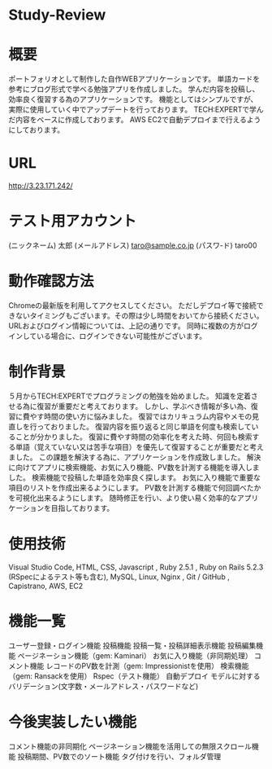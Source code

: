 # Study-Review
# 概要
ポートフォリオとして制作した自作WEBアプリケーションです。
単語カードを参考にブログ形式で学べる勉強アプリを作成しました。
学んだ内容を投稿し、効率良く復習する為のアプリケーションです。
機能としてはシンプルですが、実際に使用していく中でアップデートを行っております。
TECH:EXPERTで学んだ内容をベースに作成しております。
AWS EC2で自動デプロイまで行えるようにしております。

# URL
http://3.23.171.242/

# テスト用アカウント
(ニックネーム)    太郎
(メールアドレス)  taro@sample.co.jp
(パスワ-ド)      taro00

# 動作確認方法
Chromeの最新版を利用してアクセスしてください。
ただしデプロイ等で接続できないタイミングもございます。その際は少し時間をおいてから接続ください。
URLおよびログイン情報については、上記の通りです。
同時に複数の方がログインしている場合に、ログインできない可能性がございます。

# 制作背景
５月からTECH:EXPERTでプログラミングの勉強を始めました。
知識を定着させる為に復習が重要だと考えております。
しかし、学ぶべき情報が多い為、復習に費やす時間の使い方に悩みました。
復習ではカリキュラム内容やメモの見直しを行っておりました。
復習内容を振り返ると同じ単語を何度も検索していることが分かりました。
復習に費やす時間の効率化を考えた時、何回も検索する単語（覚えていない又は苦手な項目）を優先して復習することが重要だと考えました。
この課題を解決する為に、アプリケーションを作成致しました。
解決に向けてアプリに検索機能、お気に入り機能、PV数を計測する機能を導入しました。
検索機能で投稿した単語を効率良く探します。
お気に入り機能で重要な項目のリストを作成出来るようにします。
PV数を計測する機能で何回調べたかを可視化出来るようにします。
随時修正を行い、より使い易く効率的なアプリケーションを目指しております。

# 使用技術
Visual Studio Code,
HTML,
CSS,
Javascript ,
Ruby 2.5.1 ,
Ruby on Rails 5.2.3 (RSpecによるテスト等も含む),
MySQL,
Linux,
Nginx ,
Git / GitHub ,
Capistrano,
AWS,
EC2  

# 機能一覧
ユーザー登録・ログイン機能
投稿機能 
投稿一覧・投稿詳細表示機能
投稿編集機能
ページネーション機能（gem: Kaminari）
お気に入り機能（非同期処理）
コメント機能
レコードのPV数を計測（gem: Impressionistを使用）
検索機能（gem: Ransackを使用）
Rspec（テスト機能）
自動デプロイ
モデルに対するバリデーション(文字数・メールアドレス・パスワードなど)

# 今後実装したい機能
コメント機能の非同期化
ページネーション機能を活用しての無限スクロール機能
投稿期間、PV数でのソート機能
タグ付けを行い、フォルダ管理
